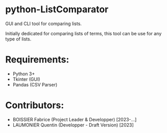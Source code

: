 # python-ListComparator

GUI and CLI tool for comparing lists.

Initially dedicated for comparing lists of terms, this tool can be use for any
type of lists.


# Requirements:
- Python 3+
- Tkinter (GUI)
- Pandas (CSV Parser)


# Contributors:
- BOISSIER Fabrice (Project Leader & Developper) [2023-...]
- LAUMONIER Quentin (Developper - Draft Version) [2023]
